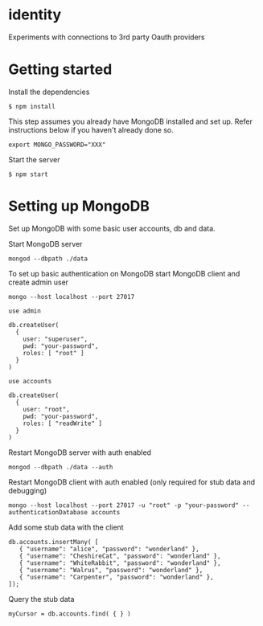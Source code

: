 # identity
Experiments with connections to 3rd party Oauth providers

# Getting started
Install the dependencies
```
$ npm install
```
This step assumes you already have MongoDB installed and set up. Refer instructions below if you haven't already done so.
```
export MONGO_PASSWORD="XXX"
```

Start the server
```
$ npm start
```

# Setting up MongoDB
Set up MongoDB with some basic user accounts, db and data.

Start MongoDB server
```
mongod --dbpath ./data 
```

To set up basic authentication on MongoDB start MongoDB client and create admin user
```
mongo --host localhost --port 27017

use admin

db.createUser(
  {
    user: "superuser",
    pwd: "your-password",
    roles: [ "root" ]
  }
)

use accounts

db.createUser(
  {
    user: "root",
    pwd: "your-password",
    roles: [ "readWrite" ]
  }
)
```
Restart MongoDB server with auth enabled
```
mongod --dbpath ./data --auth

```

Restart MongoDB client with auth enabled (only required for stub data and debugging)
```
mongo --host localhost --port 27017 -u "root" -p "your-password" --authenticationDatabase accounts
```

Add some stub data with the client
```
db.accounts.insertMany( [
   { "username": "alice", "password": "wonderland" },
   { "username": "CheshireCat", "password": "wonderland" },
   { "username": "WhiteRabbit", "password": "wonderland" },
   { "username": "Walrus", "password": "wonderland" },
   { "username": "Carpenter", "password": "wonderland" },
]);
```

Query the stub data
```
myCursor = db.accounts.find( { } )
```